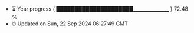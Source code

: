 - ⏳ Year progress { █████████████████████▁▁▁▁▁▁▁▁▁ } 72.48 %
- ⏰ Updated on Sun, 22 Sep 2024 06:27:49 GMT

